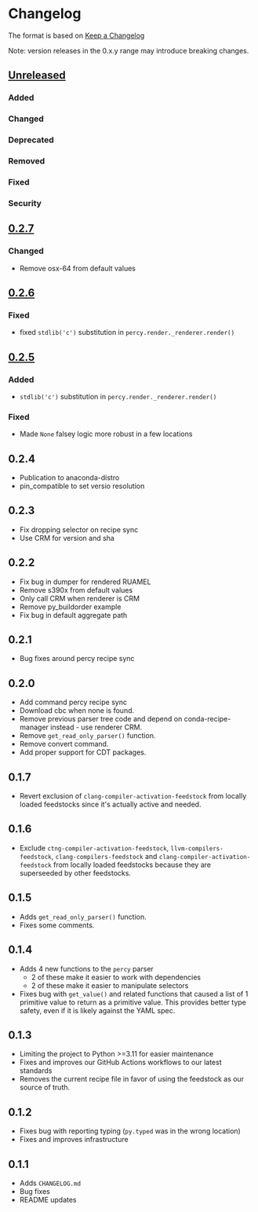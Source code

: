# Changelog
The format is based on [Keep a Changelog](https://keepachangelog.com/en/1.1.0/)

Note: version releases in the 0.x.y range may introduce breaking changes.


## [Unreleased]
### Added
### Changed
### Deprecated
### Removed
### Fixed
### Security

## [0.2.7]
### Changed
- Remove osx-64 from default values

## [0.2.6]
### Fixed
- fixed `stdlib('c')` substitution in `percy.render._renderer.render()`

## [0.2.5]
### Added
- `stdlib('c')` substitution in `percy.render._renderer.render()`
### Fixed
- Made `None` falsey logic more robust in a few locations

## 0.2.4
- Publication to anaconda-distro
- pin_compatible to set versio resolution

## 0.2.3
- Fix dropping selector on recipe sync
- Use CRM for version and sha

## 0.2.2
- Fix bug in dumper for rendered RUAMEL
- Remove s390x from default values
- Only call CRM when renderer is CRM
- Remove py_buildorder example
- Fix bug in default aggregate path

## 0.2.1
- Bug fixes around percy recipe sync

## 0.2.0
- Add command percy recipe sync
- Download cbc when none is found.
- Remove previous parser tree code and depend on conda-recipe-manager instead - use renderer CRM.
- Remove `get_read_only_parser()` function.
- Remove convert command.
- Add proper support for CDT packages.

## 0.1.7
- Revert exclusion of `clang-compiler-activation-feedstock` from locally loaded feedstocks since it's actually active and needed.

## 0.1.6
- Exclude `ctng-compiler-activation-feedstock`, `llvm-compilers-feedstock`, `clang-compilers-feedstock` and `clang-compiler-activation-feedstock` from locally loaded feedstocks because they are superseeded by other feedstocks.

## 0.1.5
- Adds `get_read_only_parser()` function.
- Fixes some comments.

## 0.1.4
- Adds 4 new functions to the `percy` parser
  - 2 of these make it easier to work with dependencies
  - 2 of these make it easier to manipulate selectors
- Fixes bug with `get_value()` and related functions that caused a list of 1 primitive value to return as a primitive
  value. This provides better type safety, even if it is likely against the YAML spec.

## 0.1.3
- Limiting the project to Python >=3.11 for easier maintenance
- Fixes and improves our GitHub Actions workflows to our latest standards
- Removes the current recipe file in favor of using the feedstock as our source of truth.

## 0.1.2
- Fixes bug with reporting typing (`py.typed` was in the wrong location)
- Fixes and improves infrastructure

## 0.1.1
- Adds `CHANGELOG.md`
- Bug fixes
- README updates


[Unreleased]: https://github.com/anaconda/percy/compare/cli-0.2.7...HEAD
[0.2.5]: https://github.com/anaconda/percy/compare/cli-0.2.4...cli-0.2.5
[0.2.6]: https://github.com/anaconda/percy/compare/cli-0.2.5...cli-0.2.6
[0.2.7]: https://github.com/anaconda/percy/compare/cli-0.2.6...cli-0.2.7
